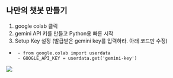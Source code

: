 ## 나만의 챗봇 만들기
1. google colab 클릭 [](https://colab.research.google.com/)
2. gemini API 키를 만들고 Python용 빠른 시작
4. Setup Key 설정 (발급받은 gemini key를 입력하라. 아래 코드만 수정)
-      - from google.colab import userdata
       - GOOGLE_API_KEY = userdata.get('gemini-key')
   
![](https://images.unsplash.com/photo-1657276055907-1ebd236c9850?w=600&auto=format&fit=crop&q=60&ixlib=rb-4.1.0&ixid=M3wxMjA3fDB8MHxzZWFyY2h8MTZ8fGxhcmdlJTIwbGFuZ3VhZ2UlMjBtb2RlbCUyMHRyYW5zZm9ybWVyfGVufDB8fDB8fHww)
